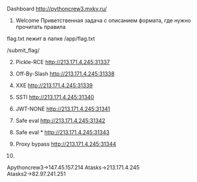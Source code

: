 Dashboard
http://pythoncrew3.mxkv.ru/


1. Welcome
Приветственная задача с описанием формата, где нужно прочитать правила

flag.txt лежит в папке /app/flag.txt

/submit_flag/

2. Pickle-RCE
http://213.171.4.245:31337

3. Off-By-Slash
http://213.171.4.245:31338

4. XXE
http://213.171.4.245:31339

5. SSTI
http://213.171.4.245:31340
   
6. JWT-NONE
http://213.171.4.245:31341

7. Safe eval
http://213.171.4.245:31342

8. Safe eval *
http://213.171.4.245:31343

9. Proxy bypass
http://213.171.4.245:31344

10.




Apythoncrew3→147.45.157.214
Atasks→213.171.4.245
Atasks2→82.97.241.251
